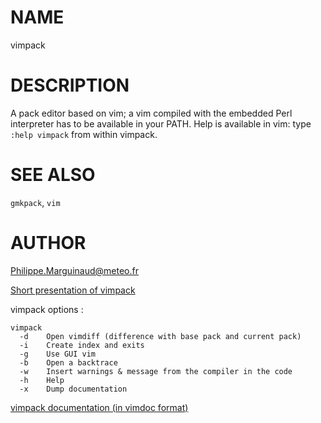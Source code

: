 # NAME

vimpack

# DESCRIPTION

A pack editor based on vim; a vim compiled with the embedded Perl interpreter has to be available in your PATH.
Help is available in vim: type `:help vimpack` from within vimpack.

# SEE ALSO

`gmkpack`, `vim`

# AUTHOR

Philippe.Marguinaud@meteo.fr

[Short presentation of vimpack](vimpack.pdf)

vimpack options :


    vimpack 
      -d    Open vimdiff (difference with base pack and current pack)
      -i    Create index and exits
      -g    Use GUI vim
      -b    Open a backtrace
      -w    Insert warnings & message from the compiler in the code
      -h    Help
      -x    Dump documentation 

[vimpack documentation (in vimdoc format)](vimpack.txt)

